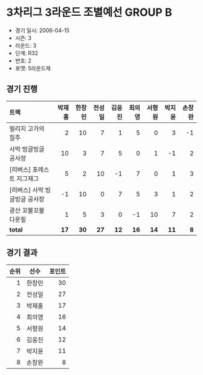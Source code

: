 # 3차리그 3라운드 조별예선 GROUP B

- 경기 일시: 2006-04-15
- 시즌: 3
- 라운드: 3
- 단계: R32
- 번호: 2
- 포맷: 5라운드제





## 경기 진행

| 트랙 | 박재홍 | 한창민 | 전성일 | 김웅진 | 최의영 | 서형원 | 박지윤 | 손창완 |
|:---|---:|---:|---:|---:|---:|---:|---:|---:|
| 빌리지 고가의 질주 | 2 | 10 | 7 | 1 | 5 | 0 | 3 | -1 |
| 사막 빙글빙글 공사장 | 10 | 3 | 7 | 5 | 0 | 1 | -1 | 2 |
| [리버스] 포레스트 지그재그 | 5 | 2 | 10 | -1 | 7 | 0 | 1 | 3 |
| [리버스] 사막 빙글빙글 공사장 | -1 | 10 | 0 | 7 | 5 | 3 | 1 | 2 |
| 광산 꼬불꼬불 다운힐 | 1 | 5 | 3 | 0 | -1 | 10 | 7 | 2 |
| __total__ | __17__ | __30__ | __27__ | __12__ | __16__ | __14__ | __11__ | __8__ |




## 경기 결과

| 순위 | 선수 | 포인트 |
|---:|:---:|---:|
| 1 | 한창민 | 30 |
| 2 | 전성일 | 27 |
| 3 | 박재홍 | 17 |
| 4 | 최의영 | 16 |
| 5 | 서형원 | 14 |
| 6 | 김웅진 | 12 |
| 7 | 박지윤 | 11 |
| 8 | 손창완 | 8 |

